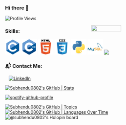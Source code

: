 
 ### Hi there 👋<br>
 <!--![Profile views](https://gpvc.arturio.dev/Subhendu0802)
-->

<!--![Visitor Count](https://profile-counter.glitch.me/{subhendu0802}/count.svg)
-->
![Profile Views](https://komarev.com/ghpvc/?username=subhendu0802)



<!--
**Subhendu0802/Subhendu0802** is a ✨ _special_ ✨ repository because its `README.md` (this file) appears on your GitHub profile.

Here are some ideas to get you started:

- 🔭 I’m currently working on ..
- 🌱 I’m currently learning ...
- 👯 I’m looking to collaborate on ...
- 🤔 I’m looking for help with ...
- 💬 Ask me about ...
- 📫 How to reach me: ...
- 😄 Pronouns: ...
- ⚡ Fun fact: ...
![Subhendu's github stats](https://github-readme-stats.vercel.app/api?username=Subhendu0802&theme=tokyonight)
-->
 
<p>
 <img src="https://tenor.com/en-GB/view/kou-ao-haru-ride-kou-mabuchi-anime-look-gif-17477946.gif" height="50%" width="44%" align="right" />
<!--
<img src="https://tenor.com/en-GB/view/cool-gif-23950227.gif" height="50%" width="44%" align="right" />
-->
 
 ### <b>Skills:</b>

<code><img height="50" src="https://raw.githubusercontent.com/devicons/devicon/master/icons/c/c-original.svg"></code>
<code><img height="50" src="https://raw.githubusercontent.com/devicons/devicon/master/icons/cplusplus/cplusplus-original.svg"></code>
<code><img height="50" src="https://raw.githubusercontent.com/devicons/devicon/master/icons/html5/html5-original-wordmark.svg"></code>
<code><img height="50" src="https://raw.githubusercontent.com/devicons/devicon/master/icons/css3/css3-original-wordmark.svg"></code>
<code><img height="50" src="https://raw.githubusercontent.com/devicons/devicon/master/icons/python/python-original.svg"></code>
<code><img height="50" src="https://raw.githubusercontent.com/devicons/devicon/master/icons/mysql/mysql-original-wordmark.svg"></code>
<code><img height="50" src="https://www.vectorlogo.zone/logos/git-scm/git-scm-icon.svg"></code>

<!--<img align="right" height="256px" width="44%"  alt="gif" style="display: inline-block" src="https://user-images.githubusercontent.com/89163743/215576915-a05ec6e2-ae94-464c-8ac4-244fbd542c90.png">
-->

</p>
<h3 align = "left">📬 Contact Me:</h3>
<p align='left'>
&nbsp;&nbsp;
<a href="https://www.linkedin.com/in/subhendu-adhikari/"><img alt="LinkedIn" height="50" width="45" src="https://img.icons8.com/ultraviolet/40/000000/linkedin.png"/></a>
</p>


<div>
              
[![Subhendu0802's GitHub | Stats](https://stats.quine.sh/Subhendu0802/github?theme=dark)](https://quine.sh)


 
[![spotify-github-profile](https://spotify-github-profile.vercel.app/api/view?uid=054cj4yit9t6h7m7e1ulhhh0s&cover_image=true&theme=default&show_offline=true&background_color=121212&interchange=true&bar_color_cover=false)](https://spotify-github-profile.vercel.app/api/view?uid=054cj4yit9t6h7m7e1ulhhh0s&redirect=true)
 

</div>

[![Subhendu0802's GitHub | Topics](https://stats.quine.sh/Subhendu0802/topics-over-time?theme=dark)](https://quine.sh)
[![Subhendu0802's GitHub | Languages Over Time](https://stats.quine.sh/Subhendu0802/languages-over-time?theme=dark)](https://quine.sh)
![@subhendu0802's Holopin board](https://holopin.me/subhendu0802)


<!--
<code><img height="40" src="https://raw.githubusercontent.com/devicons/devicon/master/icons/javascript/javascript-original.svg"></code>
<code><img height="40" src="https://raw.githubusercontent.com/devicons/devicon/master/icons/react/react-original-wordmark.svg"></code>
<code><img height="40" src="https://raw.githubusercontent.com/devicons/devicon/master/icons/nodejs/nodejs-original-wordmark.svg"></code>
<code><img height="40" src="https://raw.githubusercontent.com/devicons/devicon/master/icons/mongodb/mongodb-original-wordmark.svg"></code>
<code><img height="40" src="https://www.vectorlogo.zone/logos/git-scm/git-scm-icon.svg"></code>
-->
